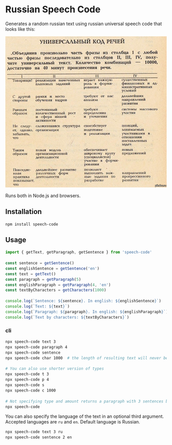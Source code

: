 # Russian Speech Code

Generates a random russian text using russian universal speech code that looks like this:

![Universal speech code table](./.github/sample.jpg)

Runs both in Node.js and browsers.

## Installation

```
npm install speech-code
```

## Usage

```js
import { getText, getParagraph, getSentence } from 'speech-code'

const sentence = getSentence()
const englishSentence = getSentence('en')
const text = getText()
const paragraph = getParagraph(5)
const englishParagraph = getParagraph(4, 'en')
const textByCharacters = getCharacters(1000)

console.log(`Sentence: ${sentence}. In english: ${englishSentence}`)
console.log(`Text: ${text}`)
console.log(`Paragraph: ${paragraph}. In english: ${englishParagraph}`)
console.log(`Text by characters: ${textByCharacters}`)
```

### cli

```sh
npx speech-code text 3
npx speech-code paragraph 4
npx speech-code sentence
npx speech-code char 1000  # the length of resulting text will never be equal to specified value. It might be either shorter or longer

# You can also use shorter version of types
npx speech-code t 3
npx speech-code p 4
npx speech-code s
npx speech-code c 1000

# Not specifying type and amount returns a paragraph with 3 sentences by default
npx speech-code
```

You can also specify the language of the text in an optional third argument. Accepted languages are `ru` and `en`. Default language is Russian.

```sh
npx speech-code text 3 ru
npx speech-code sentence 2 en
```
